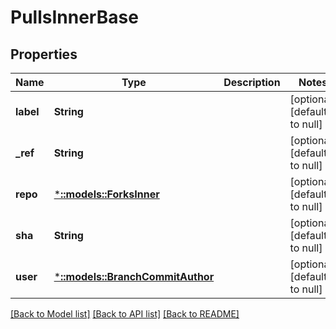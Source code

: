 # PullsInnerBase

## Properties
Name | Type | Description | Notes
------------ | ------------- | ------------- | -------------
**label** | **String** |  | [optional] [default to null]
**_ref** | **String** |  | [optional] [default to null]
**repo** | [***::models::ForksInner**](forks_inner.md) |  | [optional] [default to null]
**sha** | **String** |  | [optional] [default to null]
**user** | [***::models::BranchCommitAuthor**](branch_commit_author.md) |  | [optional] [default to null]

[[Back to Model list]](../README.md#documentation-for-models) [[Back to API list]](../README.md#documentation-for-api-endpoints) [[Back to README]](../README.md)


